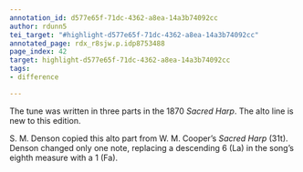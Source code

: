 ```yaml
---
annotation_id: d577e65f-71dc-4362-a8ea-14a3b74092cc
author: rdunn5
tei_target: "#highlight-d577e65f-71dc-4362-a8ea-14a3b74092cc"
annotated_page: rdx_r8sjw.p.idp8753488
page_index: 42
target: highlight-d577e65f-71dc-4362-a8ea-14a3b74092cc
tags:
- difference

---
```

The tune was written in three parts in the 1870 *Sacred Harp*.  The alto line is new to this edition.

S. M. Denson copied this alto part from W. M. Cooper’s *Sacred Harp* (31t). Denson changed only one note, replacing a descending 6 (La) in the song’s eighth measure with a 1 (Fa).